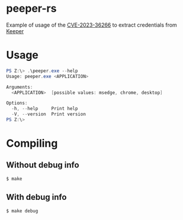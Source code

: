 # peeper-rs

Example of usage of the [CVE-2023-36266](https://nvd.nist.gov/vuln/detail/CVE-2023-36266) to extract credentials from [Keeper](https://www.keepersecurity.com/)

# Usage
```powershell
PS Z:\> .\peeper.exe --help
Usage: peeper.exe <APPLICATION>

Arguments:
  <APPLICATION>  [possible values: msedge, chrome, desktop]

Options:
  -h, --help     Print help
  -V, --version  Print version
PS Z:\>
```

# Compiling

## Without debug info
```bash
$ make
```

## With debug info
```bash
$ make debug
```
